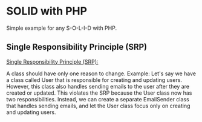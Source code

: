 # SOLID with PHP
Simple example for any S-O-L-I-D with PHP.

## Single Responsibility Principle (SRP)

[Single Responsibility Principle (SRP):](SRP_01.php)

A class should have only one reason to change.
Example: Let's say we have a class called User that is responsible for creating and updating users. However, this class also handles sending emails to the user after they are created or updated. This violates the SRP because the User class now has two responsibilities. Instead, we can create a separate EmailSender class that handles sending emails, and let the User class focus only on creating and updating users.